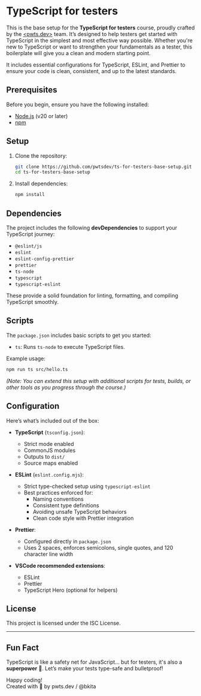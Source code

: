 # TypeScript for testers

This is the base setup for the **TypeScript for testers** course, proudly crafted by the [<pwts.dev>](https://pwts.dev/) team. It’s designed to help testers get started with TypeScript in the simplest and most effective way possible. Whether you're new to TypeScript or want to strengthen your fundamentals as a tester, this boilerplate will give you a clean and modern starting point.

It includes essential configurations for TypeScript, ESLint, and Prettier to ensure your code is clean, consistent, and up to the latest standards.

## Prerequisites

Before you begin, ensure you have the following installed:

- [Node.js](https://nodejs.org) (v20 or later)
- [npm](https://www.npmjs.com/)

## Setup

1. Clone the repository:

   ```bash
   git clone https://github.com/pwtsdev/ts-for-testers-base-setup.git
   cd ts-for-testers-base-setup
   ```

2. Install dependencies:

   ```bash
   npm install
   ```

## Dependencies

The project includes the following **devDependencies** to support your TypeScript journey:

- `@eslint/js`
- `eslint`
- `eslint-config-prettier`
- `prettier`
- `ts-node`
- `typescript`
- `typescript-eslint`

These provide a solid foundation for linting, formatting, and compiling TypeScript smoothly.

## Scripts

The `package.json` includes basic scripts to get you started:

- `ts`: Runs `ts-node` to execute TypeScript files.

Example usage:

```sh
npm run ts src/hello.ts
```

_(Note: You can extend this setup with additional scripts for tests, builds, or other tools as you progress through the course.)_

## Configuration

Here’s what’s included out of the box:

- **TypeScript** (`tsconfig.json`):

  - Strict mode enabled
  - CommonJS modules
  - Outputs to `dist/`
  - Source maps enabled

- **ESLint** (`eslint.config.mjs`):

  - Strict type-checked setup using `typescript-eslint`
  - Best practices enforced for:
    - Naming conventions
    - Consistent type definitions
    - Avoiding unsafe TypeScript behaviors
    - Clean code style with Prettier integration

- **Prettier**:

  - Configured directly in `package.json`
  - Uses 2 spaces, enforces semicolons, single quotes, and 120 character line width

- **VSCode recommended extensions**:
  - ESLint
  - Prettier
  - TypeScript Hero (optional for helpers)

## License

This project is licensed under the ISC License.

---

## Fun Fact

TypeScript is like a safety net for JavaScript… but for testers, it's also a **superpower** 💪. Let’s make your tests type-safe and bulletproof!

Happy coding!  
Created with 💙 by pwts.dev / @bkita
